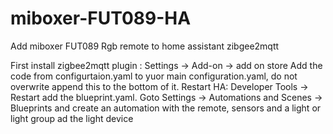 # miboxer-FUT089-HA
Add miboxer FUT089 Rgb remote to home assistant zibgee2mqtt

First install zigbee2mqtt plugin : Settings -> Add-on -> add on store 
Add the code from configurtaion.yaml to yuor main configuration.yaml, do not overwrite append this to the bottom of it.
Restart HA: Developer Tools -> Restart
add the blueprint.yaml.
Goto Settings -> Automations and Scenes -> Blueprints and create an automation with the remote, sensors and a light or light group ad the light device 
